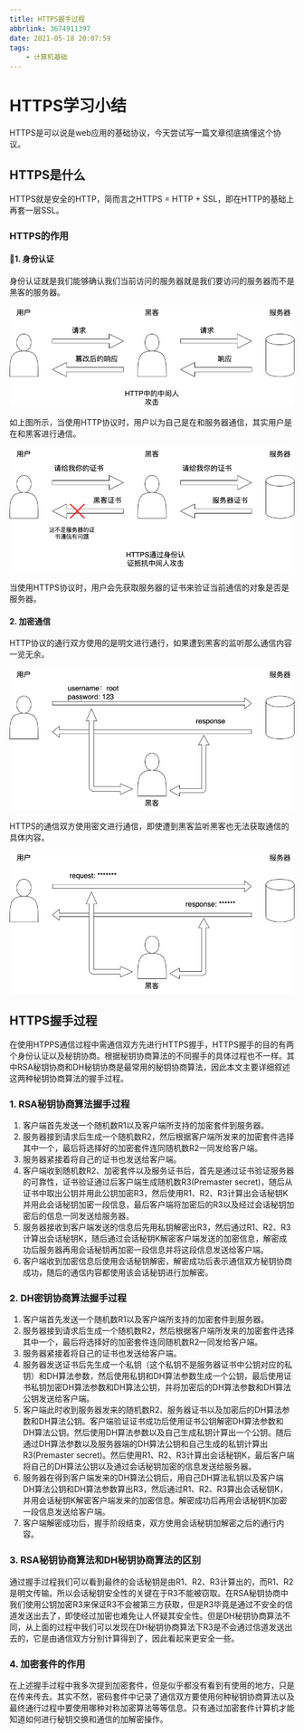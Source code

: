 ```yaml
---
title: HTTPS握手过程
abbrlink: 3674911397
date: 2021-05-18 20:07:59
tags: 
    - 计算机基础
---
```

# HTTPS学习小结

HTTPS是可以说是web应用的基础协议，今天尝试写一篇文章彻底搞懂这个协议。

## HTTPS是什么

HTTPS就是安全的HTTP，简而言之HTTPS = HTTP + SSL，即在HTTP的基础上再套一层SSL。

### HTTPS的作用

#### 1. 身份认证

身份认证就是我们能够确认我们当前访问的服务器就是我们要访问的服务器而不是黑客的服务器。

![](./HTTP中间人攻击.png)

如上图所示，当使用HTTP协议时，用户以为自己是在和服务器通信，其实用户是在和黑客进行通信。

![](./HTTPS身份认证.png)

当使用HTTPS协议时，用户会先获取服务器的证书来验证当前通信的对象是否是服务器。

#### 2. 加密通信

HTTP协议的通行双方使用的是明文进行通行，如果遭到黑客的监听那么通信内容一览无余。

![](./HTTP明文通信.png)

HTTPS的通信双方使用密文进行通信，即使遭到黑客监听黑客也无法获取通信的具体内容。

![](./HTTPS加密通信.png)

## HTTPS握手过程

在使用HTPPS通信过程中需通信双方先进行HTTPS握手，HTTPS握手的目的有两个身份认证以及秘钥协商。根据秘钥协商算法的不同握手的具体过程也不一样。其中RSA秘钥协商和DH秘钥协商是最常用的秘钥协商算法，因此本文主要详细叙述这两种秘钥协商算法的握手过程。

### 1. RSA秘钥协商算法握手过程

1. 客户端首先发送一个随机数R1以及客户端所支持的加密套件到服务器。
2. 服务器接到请求后生成一个随机数R2，然后根据客户端所发来的加密套件选择其中一个，最后将选择好的加密套件连同随机数R2一同发给客户端。
3. 服务器紧接着将自己的证书也发送给客户端。
4. 客户端收到随机数R2、加密套件以及服务证书后，首先是通过证书验证服务器的可靠性，证书验证通过后客户端生成随机数R3(Premaster secret)，随后从证书中取出公钥并用此公钥加密R3，然后使用R1、R2、R3计算出会话秘钥K并用此会话秘钥加密一段信息，最后客户端将加密后的R3以及经过会话秘钥加密后的信息一同发送给服务器。
5. 服务器接收到客户端发送的信息后先用私钥解密出R3，然后通过R1、R2、R3计算出会话秘钥K，随后通过会话秘钥K解密客户端发送的加密信息，解密成功后服务器再用会话秘钥再加密一段信息并将这段信息发送给客户端。
6. 客户端收到加密信息后使用会话秘钥解密，解密成功后表示通信双方秘钥协商成功，随后的通信内容都使用该会话秘钥进行加解密。

### 2. DH密钥协商算法握手过程

1. 客户端首先发送一个随机数R1以及客户端所支持的加密套件到服务器。
2. 服务器接到请求后生成一个随机数R2，然后根据客户端所发来的加密套件选择其中一个，最后将选择好的加密套件连同随机数R2一同发给客户端。
3. 服务器紧接着将自己的证书也发送给客户端。
4. 服务器发送证书后先生成一个私钥（这个私钥不是服务器证书中公钥对应的私钥）和DH算法参数，然后使用私钥和DH算法参数生成一个公钥，最后使用证书私钥加密DH算法参数和DH算法公钥，并将加密后的DH算法参数和DH算法公钥发送给客户端。
5. 客户端此时收到服务器发来的随机数R2、服务器证书以及加密后的DH算法参数和DH算法公钥。客户端验证证书成功后使用证书公钥解密DH算法参数和DH算法公钥。然后使用DH算法参数以及自己生成私钥计算出一个公钥。随后通过DH算法参数以及服务器端的DH算法公钥和自己生成的私钥计算出R3(Premaster secret)。然后使用R1、R2、R3计算出会话秘钥K，最后客户端将自己的DH算法公钥以及通过会话秘钥加密的信息发送给服务器。
6. 服务器在得到客户端发来的DH算法公钥后，用自己DH算法私钥以及客户端DH算法公钥和DH算法参数算出R3，然后通过R1、R2、R3算出会话秘钥K，并用会话秘钥K解密客户端发来的加密信息。解密成功后再用会话秘钥K加密一段信息发送给客户端。
7. 客户端解密成功后，握手阶段结束，双方使用会话秘钥加解密之后的通行内容。

### 3. RSA秘钥协商算法和DH秘钥协商算法的区别

通过握手过程我们可以看到最终的会话秘钥是由R1、R2、R3计算出的，而R1、R2是明文传输。所以会话秘钥安全性的关键在于R3不能被窃取。在RSA秘钥协商中我们使用公钥加密R3来保证R3不会被第三方获取，但是R3毕竟是通过不安全的信道发送出去了，即使经过加密也难免让人怀疑其安全性。但是DH秘钥协商算法不同，从上面的过程中我们可以发现在DH秘钥协商算法下R3是不会通过信道发送出去的，它是由通信双方分别计算得到了，因此看起来更安全一些。

### 4. 加密套件的作用

在上述握手过程中我多次提到加密套件，但是似乎都没有看到有使用的地方，只是在传来传去。其实不然，密码套件中记录了通信双方要使用何种秘钥协商算法以及最终通行过程中要使用哪种对称加密算法等等信息。只有通过加密套件计算机才能知道如何进行秘钥交换和通信的加解密操作。